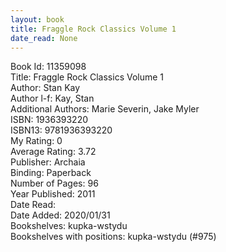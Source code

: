 ```yaml
---
layout: book
title: Fraggle Rock Classics Volume 1
date_read: None
---
```


Book Id: 11359098<br />
Title: Fraggle Rock Classics Volume 1<br />
Author: Stan Kay<br />
Author l-f: Kay, Stan<br />
Additional Authors: Marie Severin, Jake Myler<br />
ISBN: 1936393220<br />
ISBN13: 9781936393220<br />
My Rating: 0<br />
Average Rating: 3.72<br />
Publisher: Archaia<br />
Binding: Paperback<br />
Number of Pages: 96<br />
Year Published: 2011<br />
Date Read: <br />
Date Added: 2020/01/31<br />
Bookshelves: kupka-wstydu<br />
Bookshelves with positions: kupka-wstydu (#975)<br />

